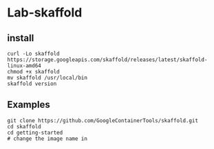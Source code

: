 # Lab-skaffold
## install
```shell
curl -Lo skaffold https://storage.googleapis.com/skaffold/releases/latest/skaffold-linux-amd64
chmod +x skaffold
mv skaffold /usr/local/bin
skaffold version
```

## Examples
```shell
git clone https://github.com/GoogleContainerTools/skaffold.git
cd skaffold
cd getting-started
# change the image name in 


```
